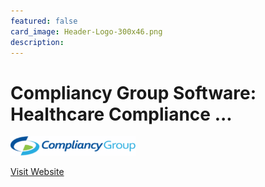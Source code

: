 ```yaml
---
featured: false
card_image: Header-Logo-300x46.png
description: 
---
```


# Compliancy Group Software: Healthcare Compliance ...
<img src="Header-Logo-300x46.png" alt="Logo" style="max-width: 200px; height: auto;">

<a href="https://compliancy-group.com/">Visit Website</a>  

